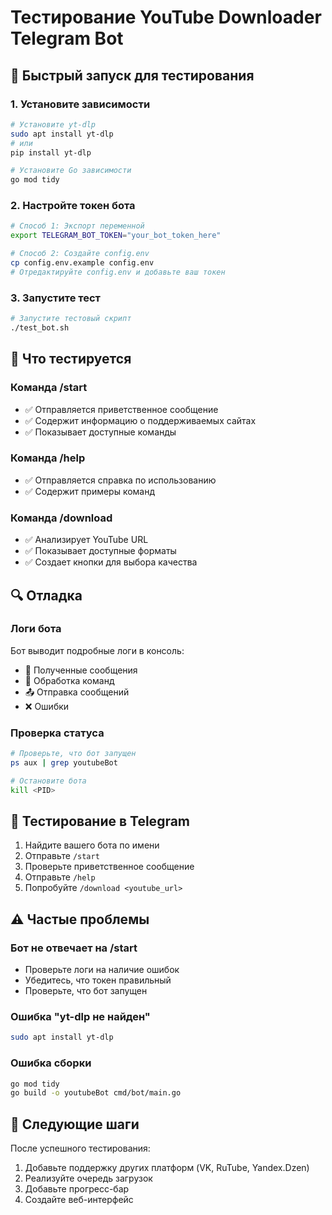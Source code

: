 # Тестирование YouTube Downloader Telegram Bot

## 🚀 Быстрый запуск для тестирования

### 1. Установите зависимости
```bash
# Установите yt-dlp
sudo apt install yt-dlp
# или
pip install yt-dlp

# Установите Go зависимости
go mod tidy
```

### 2. Настройте токен бота
```bash
# Способ 1: Экспорт переменной
export TELEGRAM_BOT_TOKEN="your_bot_token_here"

# Способ 2: Создайте config.env
cp config.env.example config.env
# Отредактируйте config.env и добавьте ваш токен
```

### 3. Запустите тест
```bash
# Запустите тестовый скрипт
./test_bot.sh
```

## 🧪 Что тестируется

### Команда /start
- ✅ Отправляется приветственное сообщение
- ✅ Содержит информацию о поддерживаемых сайтах
- ✅ Показывает доступные команды

### Команда /help
- ✅ Отправляется справка по использованию
- ✅ Содержит примеры команд

### Команда /download
- ✅ Анализирует YouTube URL
- ✅ Показывает доступные форматы
- ✅ Создает кнопки для выбора качества

## 🔍 Отладка

### Логи бота
Бот выводит подробные логи в консоль:
- 📨 Полученные сообщения
- 🚀 Обработка команд
- 📤 Отправка сообщений
- ❌ Ошибки

### Проверка статуса
```bash
# Проверьте, что бот запущен
ps aux | grep youtubeBot

# Остановите бота
kill <PID>
```

## 📱 Тестирование в Telegram

1. Найдите вашего бота по имени
2. Отправьте `/start`
3. Проверьте приветственное сообщение
4. Отправьте `/help`
5. Попробуйте `/download <youtube_url>`

## ⚠️ Частые проблемы

### Бот не отвечает на /start
- Проверьте логи на наличие ошибок
- Убедитесь, что токен правильный
- Проверьте, что бот запущен

### Ошибка "yt-dlp не найден"
```bash
sudo apt install yt-dlp
```

### Ошибка сборки
```bash
go mod tidy
go build -o youtubeBot cmd/bot/main.go
```

## 🎯 Следующие шаги

После успешного тестирования:
1. Добавьте поддержку других платформ (VK, RuTube, Yandex.Dzen)
2. Реализуйте очередь загрузок
3. Добавьте прогресс-бар
4. Создайте веб-интерфейс

